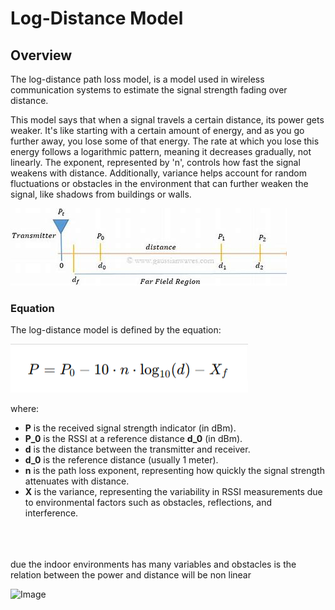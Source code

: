 # Log-Distance Model

## Overview

The log-distance path loss model, is a model used in wireless communication systems to estimate the signal strength fading over distance.

This model says that when a signal travels a certain distance, its power gets weaker. It's like starting with a certain amount of energy, and as you go further away, you lose some of that energy. The rate at which you lose this energy follows a logarithmic pattern, meaning it decreases gradually, not linearly. The exponent, represented by 'n', controls how fast the signal weakens with distance. Additionally, variance helps account for random fluctuations or obstacles in the environment that can further weaken the signal, like shadows from buildings or walls.

![alt text](OIP.jpg)

### Equation

The log-distance model is defined by the equation:



![iamge](../images/46640322-6660a2601fcb994458c9c8251693465d.png)

where:

-   **P** is the received signal strength indicator (in dBm).
-   **P_0** is the RSSI at a reference distance **d_0** (in dBm).
-   **d** is the distance between the transmitter and receiver.
-   **d_0** is the reference distance (usually 1 meter).
-   **n** is the path loss exponent, representing how quickly the signal strength attenuates with distance.
-   **X** is the variance, representing the variability in RSSI measurements due to environmental factors such as obstacles, reflections, and interference.

<br>
<br>
<br>
due the indoor environments has many variables and obstacles is the relation between the power and distance will be non linear

![Image](https://miro.medium.com/v2/resize:fit:640/format:webp/1*AJaeF3YaujNdtCvMS325nQ.png)
